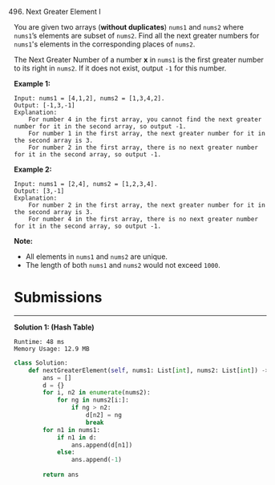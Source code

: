 496. Next Greater Element I

You are given two arrays (**without duplicates**) `nums1` and `nums2` where `nums1`’s elements are subset of `nums2`. Find all the next greater numbers for `nums1`'s elements in the corresponding places of `nums2`.

The Next Greater Number of a number **x** in `nums1` is the first greater number to its right in `nums2`. If it does not exist, output `-1` for this number.

**Example 1:**
```
Input: nums1 = [4,1,2], nums2 = [1,3,4,2].
Output: [-1,3,-1]
Explanation:
    For number 4 in the first array, you cannot find the next greater number for it in the second array, so output -1.
    For number 1 in the first array, the next greater number for it in the second array is 3.
    For number 2 in the first array, there is no next greater number for it in the second array, so output -1.
```

**Example 2:**
```
Input: nums1 = [2,4], nums2 = [1,2,3,4].
Output: [3,-1]
Explanation:
    For number 2 in the first array, the next greater number for it in the second array is 3.
    For number 4 in the first array, there is no next greater number for it in the second array, so output -1.
```

**Note:**

* All elements in `nums1` and `nums2` are unique.
* The length of both `nums1` and `nums2` would not exceed `1000`.

# Submissions
---
**Solution 1: (Hash Table)**
```
Runtime: 48 ms
Memory Usage: 12.9 MB
```
```python
class Solution:
    def nextGreaterElement(self, nums1: List[int], nums2: List[int]) -> List[int]:
        ans = []
        d = {}
        for i, n2 in enumerate(nums2):
            for ng in nums2[i:]:
                if ng > n2:
                    d[n2] = ng
                    break
        for n1 in nums1:
            if n1 in d:
                ans.append(d[n1])
            else:
                ans.append(-1)
                
        return ans
```